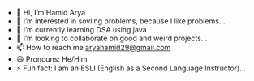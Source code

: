 - 👋 Hi, I’m Hamid Arya
- 👀 I’m interested in sovling problems, because I like problems...
- 🌱 I’m currently learning DSA using java
- 💞️ I’m looking to collaborate on good and weird projects...
- 📫 How to reach me aryahamid29@gmail.com
- 😄 Pronouns: He/Him
- ⚡ Fun fact: I am an ESLI (English as a Second Language Instructor)...

<!---
aryahamid/aryahamid is a ✨ special ✨ repository because its `README.md` (this file) appears on your GitHub profile.
You can click the Preview link to take a look at your changes.
--->
